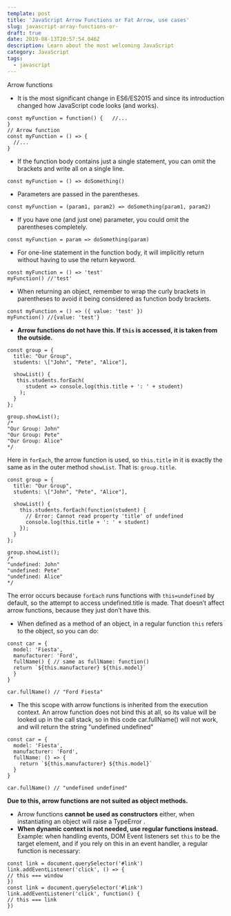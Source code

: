 ```yaml
---
template: post
title: 'JavaScript Arrow Functions or Fat Arrow, use cases'
slug: javascript-array-functions-or-
draft: true
date: 2019-08-13T20:57:54.046Z
description: Learn about the most welcoming JavaScript
category: JavaScript
tags:
  - javascript
---
```

Arrow functions

* It is the most significant change in ES6/ES2015 and since its introduction changed how JavaScript code looks (and works).


```
const myFunction = function() {   //...
}
// Arrow function
const myFunction = () => { 
  //...
}
```

* If the function body contains just a single statement, you can omit the brackets and write all on a single line.


```
const myFunction = () => doSomething()
```

* Parameters are passed in the parentheses.


```
const myFunction = (param1, param2) => doSomething(param1, param2)
```

* If you have one (and just one) parameter, you could omit the parentheses completely.


```
const myFunction = param => doSomething(param)
```

* For one-line statement in the function body, it will implicitly return without having to use the return keyword.


```
const myFunction = () => 'test'
myFunction() //'test'
```

* When returning an object, remember to wrap the curly brackets in parentheses to avoid it being considered as function body brackets.


```
const myFunction = () => ({ value: 'test' })
myFunction() //{value: 'test'}
```

* **Arrow functions do not have this. If `this` is accessed, it is taken from the outside.**


```
const group = {
  title: "Our Group",
  students: \["John", "Pete", "Alice"],

  showList() {
   this.students.forEach(
      student => console.log(this.title + ': ' + student)
    );
  }
};

group.showList();
/*
"Our Group: John"
"Our Group: Pete"
"Our Group: Alice"
*/
```

Here in `forEach`, the arrow function is used, so `this.title` in it is exactly the same as in the outer method `showList`. That is: `group.title`.

```
const group = {
  title: "Our Group",
  students: \["John", "Pete", "Alice"],

  showList() {
    this.students.forEach(function(student) {
      // Error: Cannot read property 'title' of undefined
      console.log(this.title + ': ' + student)
    });
  }
};

group.showList();
/*
"undefined: John"
"undefined: Pete"
"undefined: Alice"
*/
```

The error occurs because `forEach` runs functions with `this=undefined` by default, so the attempt to access undefined.title is made.
 That doesn’t affect arrow functions, because they just don’t have this.

* When defined as a method of an object, in a regular function `this` refers to the object, so you can do:


```
const car = {
  model: 'Fiesta',
  manufacturer: 'Ford',
  fullName() { // same as fullName: function()
  return `${this.manufacturer} ${this.model}`
  }
}

car.fullName() // "Ford Fiesta"
```

* The this scope with arrow functions is inherited from the execution context. An arrow function does not bind this at all, so its value will be looked up in the call stack, so in this code car.fullName() will not work, and will return the string "undefined undefined"


```
const car = {
  model: 'Fiesta',
  manufacturer: 'Ford',
  fullName: () => {
    return `${this.manufacturer} ${this.model}` 
  } 
}

car.fullName() // "undefined undefined"
```

**Due to this, arrow functions are not suited as object methods.**

* Arrow functions **cannot be used as constructors** either, when instantiating an object will raise a TypeError .
* **When dynamic context is not needed, use regular functions instead.** Example: when handling events, DOM Event listeners set `this` to be the target element, and if you rely on this in an event handler, a regular function is necessary:


```
const link = document.querySelector('#link') link.addEventListener('click', () => { 
// this === window
})
const link = document.querySelector('#link') link.addEventListener('click', function() { 
// this === link
})
```
